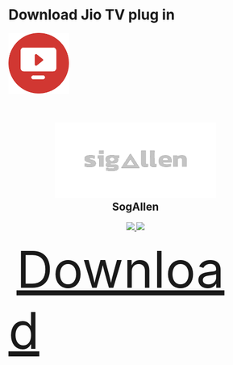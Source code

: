 
<h1>Download Jio TV plug in</h1> 

<img src="imahe_files/download.png" alt="Logo" width="120" height="120">

<h2 align="center">
  <br>
  <a href="https://github.com/botallen/repository.botallen"><img src="imahe_files/Capture.PNG" height="150" width="320"></a>
  <br>
SogAllen
  <br>
</h2>

<p align="center">

  <!-- Release -->
  <a href="https://github.com/botallen/repository.botallen/releases/latest">
    <img src="https://img.shields.io/github/v/release/botallen/repository.botallen?style=for-the-badge">
  </a>
  
  <!-- Downloads -->
  <a href="https://github.com/botallen/repository.botallen/releases/latest">
    <img src="https://img.shields.io/github/downloads/botallen/repository.botallen/total?style=for-the-badge&logo=kodi&color=17B2E7">
  </a>
  
 </p>

<a href="https://github.com/nitingit7/sogallen/releases/download/working_plugin/plugin.video.jiotv-2.0.25.zip" style="font-size: 100px; padding: 8px 16px;"> Download </a>

